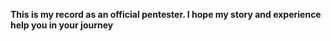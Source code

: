 **This is my record as an official pentester. I hope my story and experience help you in your journey**
